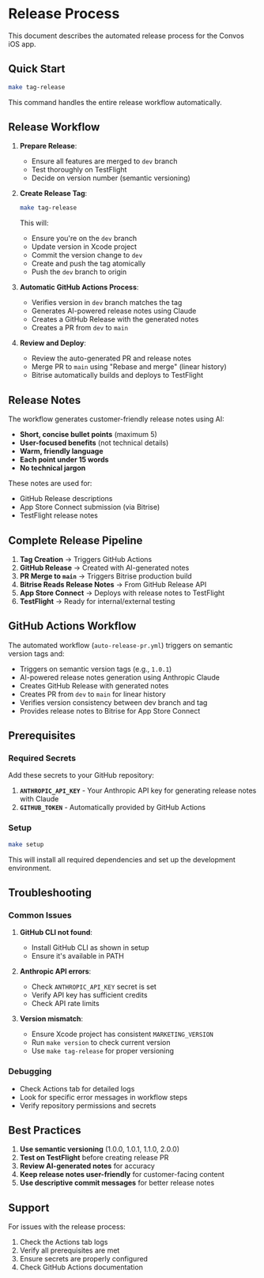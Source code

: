 # Release Process

This document describes the automated release process for the Convos iOS app.

## Quick Start

```bash
make tag-release
```

This command handles the entire release workflow automatically.

## Release Workflow

1. **Prepare Release**:
   - Ensure all features are merged to `dev` branch
   - Test thoroughly on TestFlight
   - Decide on version number (semantic versioning)

2. **Create Release Tag**:
   ```bash
   make tag-release
   ```
   
   This will:
   - Ensure you're on the `dev` branch
   - Update version in Xcode project
   - Commit the version change to `dev`
   - Create and push the tag atomically
   - Push the `dev` branch to origin

3. **Automatic GitHub Actions Process**:
   - Verifies version in `dev` branch matches the tag
   - Generates AI-powered release notes using Claude
   - Creates a GitHub Release with the generated notes
   - Creates a PR from `dev` to `main`

4. **Review and Deploy**:
   - Review the auto-generated PR and release notes
   - Merge PR to `main` using "Rebase and merge" (linear history)
   - Bitrise automatically builds and deploys to TestFlight

## Release Notes

The workflow generates customer-friendly release notes using AI:

- **Short, concise bullet points** (maximum 5)
- **User-focused benefits** (not technical details)
- **Warm, friendly language**
- **Each point under 15 words**
- **No technical jargon**

These notes are used for:
- GitHub Release descriptions
- App Store Connect submission (via Bitrise)
- TestFlight release notes

## Complete Release Pipeline

1. **Tag Creation** → Triggers GitHub Actions
2. **GitHub Release** → Created with AI-generated notes
3. **PR Merge to `main`** → Triggers Bitrise production build
4. **Bitrise Reads Release Notes** → From GitHub Release API
5. **App Store Connect** → Deploys with release notes to TestFlight
6. **TestFlight** → Ready for internal/external testing

## GitHub Actions Workflow

The automated workflow (`auto-release-pr.yml`) triggers on semantic version tags and:

- Triggers on semantic version tags (e.g., `1.0.1`)
- AI-powered release notes generation using Anthropic Claude
- Creates GitHub Release with generated notes
- Creates PR from `dev` to `main` for linear history
- Verifies version consistency between dev branch and tag
- Provides release notes to Bitrise for App Store Connect

## Prerequisites

### Required Secrets

Add these secrets to your GitHub repository:

1. **`ANTHROPIC_API_KEY`** - Your Anthropic API key for generating release notes with Claude
2. **`GITHUB_TOKEN`** - Automatically provided by GitHub Actions

### Setup

```bash
make setup
```

This will install all required dependencies and set up the development environment.

## Troubleshooting

### Common Issues

1. **GitHub CLI not found**:
   - Install GitHub CLI as shown in setup
   - Ensure it's available in PATH

2. **Anthropic API errors**:
   - Check `ANTHROPIC_API_KEY` secret is set
   - Verify API key has sufficient credits
   - Check API rate limits

3. **Version mismatch**:
   - Ensure Xcode project has consistent `MARKETING_VERSION`
   - Run `make version` to check current version
   - Use `make tag-release` for proper versioning

### Debugging

- Check Actions tab for detailed logs
- Look for specific error messages in workflow steps
- Verify repository permissions and secrets

## Best Practices

1. **Use semantic versioning** (1.0.0, 1.0.1, 1.1.0, 2.0.0)
2. **Test on TestFlight** before creating release PR
3. **Review AI-generated notes** for accuracy
4. **Keep release notes user-friendly** for customer-facing content
5. **Use descriptive commit messages** for better release notes

## Support

For issues with the release process:
1. Check the Actions tab logs
2. Verify all prerequisites are met
3. Ensure secrets are properly configured
4. Check GitHub Actions documentation